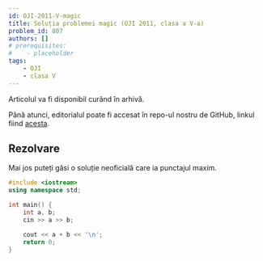 ```yaml
---
id: OJI-2011-V-magic
title: Soluția problemei magic (OJI 2011, clasa a V-a)
problem_id: 807
authors: []
# prerequisites:
#    - placeholder
tags:
    - OJI
    - clasa V
---
```


Articolul va fi disponibil curând în arhivă.

Până atunci, editorialul poate fi accesat în repo-ul nostru de GitHub, linkul fiind [acesta](https://github.com/roalgo-discord/Romanian-Olympiad-Solutions/blob/main/OJI%20(regional%20olympiad)/2011/05/magic.pdf).

## Rezolvare

Mai jos puteți găsi o soluție neoficială care ia punctajul maxim.

```cpp
#include <iostream>
using namespace std;

int main() {
    int a, b;
    cin >> a >> b;

    cout << a + b << '\n';
    return 0;
}
```
